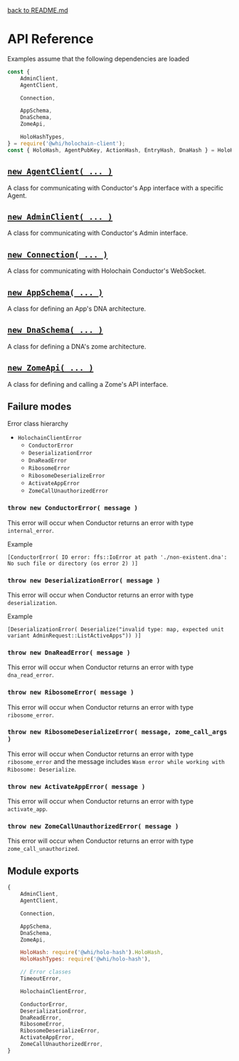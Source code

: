 [back to README.md](../README.md)

# API Reference

Examples assume that the following dependencies are loaded
```javascript
const {
    AdminClient,
    AgentClient,

    Connection,

    AppSchema,
    DnaSchema,
    ZomeApi,

    HoloHashTypes,
} = require('@whi/holochain-client');
const { HoloHash, AgentPubKey, ActionHash, EntryHash, DnaHash } = HoloHashTypes;
```

## [`new AgentClient( ... )`](./API_AgentClient.md)
A class for communicating with Conductor's App interface with a specific Agent.


## [`new AdminClient( ... )`](./API_AdminClient.md)
A class for communicating with Conductor's Admin interface.


## [`new Connection( ... )`](./API_Connection.md)
A class for communicating with Holochain Conductor's WebSocket.


## [`new AppSchema( ... )`](./API_AppSchema.md)
A class for defining an App's DNA architecture.


## [`new DnaSchema( ... )`](./API_DnaSchema.md)
A class for defining a DNA's zome architecture.


## [`new ZomeApi( ... )`](./API_ZomeApi.md)
A class for defining and calling a Zome's API interface.



## Failure modes

Error class hierarchy

- `HolochainClientError`
  - `ConductorError`
  - `DeserializationError`
  - `DnaReadError`
  - `RibosomeError`
  - `RibosomeDeserializeError`
  - `ActivateAppError`
  - `ZomeCallUnauthorizedError`

### `throw new ConductorError( message )`
This error will occur when Conductor returns an error with type `internal_error`.

Example
```
[ConductorError( IO error: ffs::IoError at path './non-existent.dna': No such file or directory (os error 2) )]
```

### `throw new DeserializationError( message )`
This error will occur when Conductor returns an error with type `deserialization`.

Example
```
[DeserializationError( Deserialize("invalid type: map, expected unit variant AdminRequest::ListActiveApps")) )]
```

### `throw new DnaReadError( message )`
This error will occur when Conductor returns an error with type `dna_read_error`.

### `throw new RibosomeError( message )`
This error will occur when Conductor returns an error with type `ribosome_error`.

### `throw new RibosomeDeserializeError( message, zome_call_args )`
This error will occur when Conductor returns an error with type `ribosome_error` and the message
includes `Wasm error while working with Ribosome: Deserialize`.

### `throw new ActivateAppError( message )`
This error will occur when Conductor returns an error with type `activate_app`.

### `throw new ZomeCallUnauthorizedError( message )`
This error will occur when Conductor returns an error with type `zome_call_unauthorized`.


## Module exports
```javascript
{
    AdminClient,
    AgentClient,

    Connection,

    AppSchema,
    DnaSchema,
    ZomeApi,

    HoloHash: require('@whi/holo-hash').HoloHash,
    HoloHashTypes: require('@whi/holo-hash'),

    // Error classes
    TimeoutError,

    HolochainClientError,

    ConductorError,
    DeserializationError,
    DnaReadError,
    RibosomeError,
    RibosomeDeserializeError,
    ActivateAppError,
    ZomeCallUnauthorizedError,
}
```
